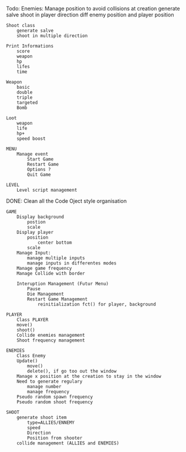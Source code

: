 
Todo:
	Enemies:
		Manage position to avoid collisions at creation
		generate salve
		shoot in player direction
			diff enemy position and player position

	Shoot class
		generate salve
		shoot in multiple direction

	Print Informations
		score
		weapon
		hp
		lifes
		time

	Weapon
		basic
		double
		triple
		targeted
		Bomb

	Loot
		weapon
		life
		hp+
		speed boost

	MENU
		Manage event
			Start Game
			Restart Game
			Options ?
			Quit Game

	LEVEL
		Level script management

DONE:
	Clean all the Code
		Oject style organisation

	GAME
		Display background
			postion
			scale
		Display player
			position
				center bottom
			scale
		Manage Input:
			manage multiple inputs
			manage inputs in differentes modes
		Manage game frequency
		Manage Collide with border

		Interuption Management (Futur Menu)
			Pause
			Die Management
			Restart Game Management
				reinitialization fct() for player, background

	PLAYER
		Class PLAYER
		move()
		shoot()
		Collide enemies management
		Shoot frequency management

	ENEMIES
		Class Enemy
		Update()
			move()
			delete(), if go too out the window
		Manage x position at the creation to stay in the window
		Need to generate regulary
			manage number
			manage frequency
		Pseudo random spawn frequency
		Pseudo random shoot frequency

	SHOOT
		generate shoot item
			type=ALLIES/ENNEMY
			speed
			Direction
			Position from shooter
		collide management (ALLIES and ENEMIES)

